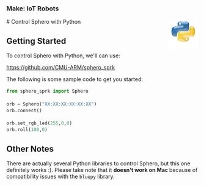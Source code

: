 ### Make: IoT Robots

<img src="/images/python-logo.png" width="80" height="80" align="right" />
# Control Sphero with Python

## Getting Started

To control Sphero with Python, we'll can use:

https://github.com/CMU-ARM/sphero_sprk


The following is some sample code to get you started:

```python
from sphero_sprk import Sphero

orb = Sphero("XX:XX:XX:XX:XX:XX")
orb.connect()

orb.set_rgb_led(255,0,0)
orb.roll(100,0)
```


## Other Notes

There are actually several Python libraries to control Sphero, but this one definitely works :). Please take note that it <b> doesn't work on Mac </b> because of compatibility issues with the `bluepy` library.


